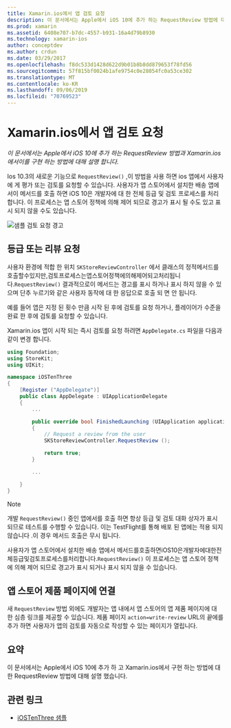 ```yaml
---
title: Xamarin.ios에서 앱 검토 요청
description: 이 문서에서는 Apple에서 iOS 10에 추가 하는 RequestReview 방법에 대해 설명 하 고 Xamarin.ios에서이를 구현 하는 방법을 설명 합니다.
ms.prod: xamarin
ms.assetid: 6408e707-b7dc-4557-b931-16a4d79b8930
ms.technology: xamarin-ios
author: conceptdev
ms.author: crdun
ms.date: 03/29/2017
ms.openlocfilehash: f8dc533d1428d622d9b01b8b8dd879653f78fd56
ms.sourcegitcommit: 57f815bf0024b1afe9754c0e28054fc0a53ce302
ms.translationtype: MT
ms.contentlocale: ko-KR
ms.lasthandoff: 09/06/2019
ms.locfileid: "70769523"
---
```

# <a name="request-app-review-in-xamarinios"></a>Xamarin.ios에서 앱 검토 요청

_이 문서에서는 Apple에서 iOS 10에 추가 하는 RequestReview 방법과 Xamarin.ios에서이를 구현 하는 방법에 대해 설명 합니다._

Ios 10.3의 새로운 기능으로 `RequestReview()` ,이 방법을 사용 하면 ios 앱에서 사용자에 게 평가 또는 검토를 요청할 수 있습니다. 사용자가 앱 스토어에서 설치한 배송 앱에서이 메서드를 호출 하면 iOS 10은 개발자에 대 한 전체 등급 및 검토 프로세스를 처리 합니다. 이 프로세스는 앱 스토어 정책에 의해 제어 되므로 경고가 표시 될 수도 있고 표시 되지 않을 수도 있습니다.

![](request-app-review-images/review01.png "샘플 검토 요청 경고")

## <a name="requesting-a-rating-or-review"></a>등급 또는 리뷰 요청

사용자 환경에 적합 한 위치 `SKStoreReviewController` 에서 클래스의 정적메서드를호출할수있지만,검토프로세스는앱스토어정책에의해제어되고처리됩니다.`RequestReview()` 결과적으로이 메서드는 경고를 표시 하거나 표시 하지 않을 수 있으며 단추 누르기와 같은 사용자 동작에 대 한 응답으로 호출 되 면 안 됩니다.

예를 들어 앱은 지정 된 횟수 만큼 시작 된 후에 검토를 요청 하거나, 플레이어가 수준을 완료 한 후에 검토를 요청할 수 있습니다.

Xamarin.ios 앱이 시작 되는 즉시 검토를 요청 하려면 `AppDelegate.cs` 파일을 다음과 같이 변경 합니다.

```csharp
using Foundation;
using StoreKit;
using UIKit;

namespace iOSTenThree
{
    [Register ("AppDelegate")]
    public class AppDelegate : UIApplicationDelegate
    {
        ...

        public override bool FinishedLaunching (UIApplication application, NSDictionary launchOptions)
        {
            // Request a review from the user
            SKStoreReviewController.RequestReview ();

            return true;
        }

        ...

    }
}
```

> [!NOTE]
> 개발 `RequestReview()` 중인 앱에서를 호출 하면 항상 등급 및 검토 대화 상자가 표시 되므로 테스트를 수행할 수 있습니다. 이는 TestFlight를 통해 배포 된 앱에는 적용 되지 않습니다 .이 경우 메서드 호출은 무시 됩니다.

사용자가 앱 스토어에서 설치한 배송 앱에서 메서드를호출하면iOS10은개발자에대한전체등급및검토프로세스를처리합니다.`RequestReview()` 이 프로세스는 앱 스토어 정책에 의해 제어 되므로 경고가 표시 되거나 표시 되지 않을 수 있습니다.

## <a name="linking-to-an-app-store-product-page"></a>앱 스토어 제품 페이지에 연결 

새 `RequestReview` 방법 외에도 개발자는 앱 내에서 앱 스토어의 앱 제품 페이지에 대 한 심층 링크를 제공할 수 있습니다. 제품 페이지 `action=write-review` URL의 끝에를 추가 하면 사용자가 앱의 검토를 자동으로 작성할 수 있는 페이지가 열립니다. 

## <a name="summary"></a>요약

이 문서에서는 Apple에서 iOS 10에 추가 하 고 Xamarin.ios에서 구현 하는 방법에 대 한 RequestReview 방법에 대해 설명 했습니다.

## <a name="related-links"></a>관련 링크

- [iOSTenThree 샘플](https://docs.microsoft.com/samples/xamarin/ios-samples/ios10-iostenthree/)

